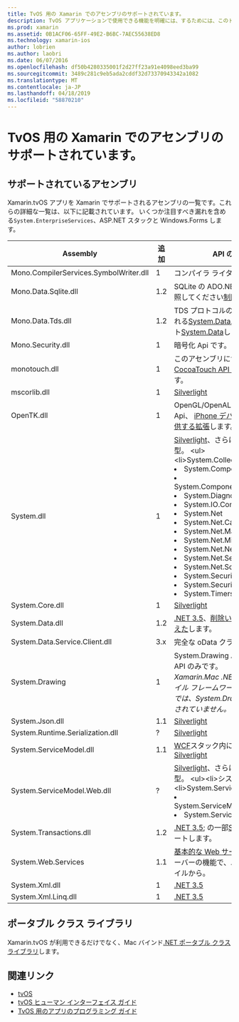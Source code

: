```yaml
---
title: TvOS 用の Xamarin でのアセンブリのサポートされています。
description: TvOS アプリケーションで使用できる機能を明確には、するためには、このドキュメントは、Xamarin で tvOS 開発のサポートされるアセンブリの一覧を提供します。
ms.prod: xamarin
ms.assetid: 0B1ACF06-65FF-49E2-B6BC-7AEC55638ED8
ms.technology: xamarin-ios
author: lobrien
ms.author: laobri
ms.date: 06/07/2016
ms.openlocfilehash: df50b4280335001f2d27ff23a91e4098eed3ba99
ms.sourcegitcommit: 3489c281c9eb5ada2cddf32d73370943342a1082
ms.translationtype: MT
ms.contentlocale: ja-JP
ms.lasthandoff: 04/18/2019
ms.locfileid: "58870210"
---
```

# <a name="assemblies-supported-by-xamarin-for-tvos"></a>TvOS 用の Xamarin でのアセンブリのサポートされています。

## <a name="supported-assemblies"></a>サポートされているアセンブリ

Xamarin.tvOS アプリを Xamarin でサポートされるアセンブリの一覧です。これらの詳細な一覧は、以下に記載されています。  いくつか注目すべき漏れを含める`System.EnterpriseServices`、ASP.NET スタックと Windows.Forms します。

|Assembly|追加|API の互換性|
|---|---|---|
|Mono.CompilerServices.SymbolWriter.dll|1|コンパイラ ライター。|
|Mono.Data.Sqlite.dll|1.2|SQLite の ADO.NET プロバイダー参照してください[制限](~/ios/data-cloud/system.data.md)します。|
|Mono.Data.Tds.dll|1.2|TDS プロトコルのサポート。使用される[System.Data.SqlClient](xref:System.Data.SqlClient)内サポート[System.Data](~/ios/data-cloud/system.data.md)します。|
|Mono.Security.dll|1|暗号化 Api です。|
|monotouch.dll|1|このアセンブリに含まれる、 [c# CocoaTouch API へのバインド](https://docs.microsoft.com/dotnet/api/?view=xamarinios-10.8)します。|
|mscorlib.dll|1|[Silverlight](https://msdn.microsoft.com/library/cc838194(VS.95).aspx)|
|OpenTK.dll|1|OpenGL/OpenAL オブジェクト指向 Api、 [iPhone デバイス サポートを提供する拡張](xref:OpenGLES)します。|
|System.dll|1|[Silverlight](https://msdn.microsoft.com/library/cc838194(VS.95).aspx)、さらに次の名前空間の型。 <ul><li>System.Collections.Specialized</li> <li>System.ComponentModel</li> <li>System.ComponentModel.Design</li> <li>System.Diagnostics</li> <li>System.IO.Compression</li> <li>System.Net</li> <li>System.Net.Cache</li> <li>System.Net.Mail</li> <li>System.Net.Mime</li> <li>System.Net.NetworkInformation</li> <li>System.Net.Security</li> <li>System.Net.Sockets</li> <li>System.Security.Authentication</li> <li>System.Security.Cryptography</li> <li>System.Timers</li></ul>|
|System.Core.dll|1|[Silverlight](https://msdn.microsoft.com/library/cc838194(VS.95).aspx)|
|System.Data.dll|1.2|[.NET 3.5](https://msdn.microsoft.com/library/ms229335.aspx)、[削除いくつかの機能を備えた](~/ios/data-cloud/system.data.md)します。|
|System.Data.Service.Client.dll|3.x|完全な oData クライアント。|
|System.Drawing|1|System.Drawing API - クラシック API のみです。<br />_Xamarin.Mac .NET 4.5 またはモバイル フレームワークの Unified API では、System.Drawing がサポートされていません。_|
|System.Json.dll|1.1|[Silverlight](https://msdn.microsoft.com/library/cc838194(VS.95).aspx)|
|System.Runtime.Serialization.dll|?|[Silverlight](https://msdn.microsoft.com/library/cc838194(VS.95).aspx)|
|System.ServiceModel.dll|1.1|[WCF](http://docs.xamarin.com/guides/cross-platform/application_fundamentals/introduction_to_web_services)スタック内に存在として[Silverlight](https://msdn.microsoft.com/library/cc838194(VS.95).aspx)|
|System.ServiceModel.Web.dll|?|[Silverlight](https://msdn.microsoft.com/library/cc838194(VS.95).aspx)、さらに次の名前空間の型。 <ul><li>システム</li><li>System.ServiceModel.Channels</li><li>System.ServiceModel.Description</li><li>System.ServiceModel.Web</li></ul>|
|System.Transactions.dll|1.2|[.NET 3.5](https://msdn.microsoft.com/library/ms229335.aspx); の一部[System.Data](https://docs.microsoft.com/xamarin/ios/data-cloud/system.data)をサポートします。|
|System.Web.Services|1.1|[基本的な Web サービス](http://docs.xamarin.com/guides/cross-platform/application_fundamentals/introduction_to_web_services)削除されたサーバーの機能で、.NET 3.5 プロファイルから。|
|System.Xml.dll|1|[.NET 3.5](https://msdn.microsoft.com/library/ms229335.aspx)|
|System.Xml.Linq.dll|1|[.NET 3.5](https://msdn.microsoft.com/library/ms229335.aspx)|

<a name="Summary" />

## <a name="portable-class-libraries"></a>ポータブル クラス ライブラリ

Xamarin.tvOS が利用できるだけでなく、Mac バインド[.NET ポータブル クラス ライブラリ](~/cross-platform/app-fundamentals/pcl.md)します。

## <a name="related-links"></a>関連リンク

- [tvOS](https://developer.apple.com/tvos/)
- [tvOS ヒューマン インターフェイス ガイド](https://developer.apple.com/tvos/human-interface-guidelines/)
- [TvOS 用のアプリのプログラミング ガイド](https://developer.apple.com/library/prerelease/tvos/documentation/General/Conceptual/AppleTV_PG/)
